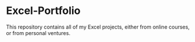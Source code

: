 # Excel-Portfolio
This repository contains all of my Excel projects, either from online courses, or from personal ventures. 
